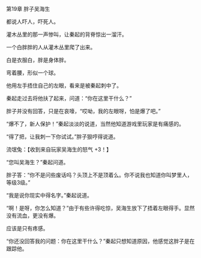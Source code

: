 第19章 胖子吴海生

都说人吓人，吓死人。

灌木丛里的那一声惨叫，让秦起的背脊惊出一溜汗。

一个白胖胖的人从灌木丛里爬了出来。

白是衣服白，胖是身体胖。

弯着腰，形似一个球。

他用左手捂住自己的左眼，看来是被秦起刺中了。

秦起走过去将他扶了起来，问道：“你在这里干什么？”

胖子并没有回答，只是在哀嚎，“哎呦，我的左眼呀，怕是爆了吧。”

“爆不了，新人保护！”秦起淡淡的说道，当然他知道游戏里玩家是有痛感的。

“得了把，让我刺一下你试试。”胖子狠哼得说道。

流氓兔：【收到来自玩家吴海生的怒气 +3！】

“您叫吴海生？”秦起问道。

胖子答：“你不是问些废话吗？头顶上不是顶着么。你不说我也知道你叫梦里人，等级3级。”

“我是说你现实中得名字。”秦起说道。

“啊！是呀，你怎么知道？”由于有些许得吃惊，吴海生放下了捂着左眼得手。显然没有流血，更没有爆。

应该是只有疼感。

“你还没回答我的问题：你在这里干什么？”秦起只想知道原因，他感觉这胖子是在跟踪他。